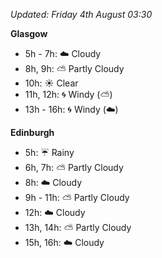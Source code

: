 *Updated: Friday 4th August 03:30*

**Glasgow**

* 5h - 7h: :cloud: Cloudy
* 8h, 9h: :partly_sunny: Partly Cloudy
* 10h: :sunny: Clear
* 11h, 12h: :cyclone: Windy (:partly_sunny:)
* 13h - 16h: :cyclone: Windy (:cloud:)

**Edinburgh**

* 5h: :umbrella: Rainy
* 6h, 7h: :partly_sunny: Partly Cloudy
* 8h: :cloud: Cloudy
* 9h - 11h: :partly_sunny: Partly Cloudy
* 12h: :cloud: Cloudy
* 13h, 14h: :partly_sunny: Partly Cloudy
* 15h, 16h: :cloud: Cloudy
